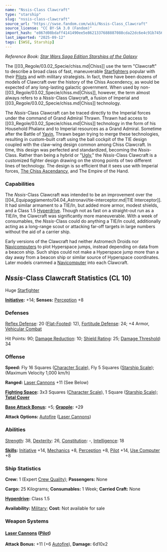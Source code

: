 ```yaml
---
name: "Nssis-Class Clawcraft"
type: "starship"
slug: "nssis-class-clawcraft"
source_url: "https://swse.fandom.com/wiki/Nssis-Class_Clawcraft"
source_license: "CC BY-SA 3.0 (Fandom)"
import_hash: "e867d08bdaff4141490ee5e8621337688887088cda22dc6e4c91b7456ab30209"
last_imported: "2025-09-12"
tags: [SWSE, Starship]
---
```

*Reference Book: [Star Wars Saga Edition Starships of the Galaxy](https://swse.fandom.com/wiki/Star_Wars_Saga_Edition_Starships_of_the_Galaxy)*

The [[03_Regole/03.02_Specie/chiss.md|Chiss]] use the term "Clawcraft" to describe a broad class of fast, maneuverable [Starfighters](https://swse.fandom.com/wiki/Starfighters) popular with their [Pilots](https://swse.fandom.com/wiki/Pilots) and with military strategists. In fact, there have been dozens of models of Clawcraft over the history of the Chiss Ascendency, as would be expected of any long-lasting galactic government. When used by non-[[03_Regole/03.02_Specie/chiss.md|Chiss]], however, the term almost always refers to a *Nssis*-Class Clawcraft, a fusion of Imperial and [[03_Regole/03.02_Specie/chiss.md|Chiss]] technology.

The *Nssis*-Class Clawcraft can be traced directly to the Imperial forces under the command of Grand Admiral Thrawn. Thrawn had access to [[03_Regole/03.02_Specie/chiss.md|Chiss]] technology in the form of his Household Phalanx and to Imperial resources as a Grand Admiral. Sometime after the Battle of [Yavin](https://swse.fandom.com/wiki/Yavin), Thrawn began trying to merge these technologies, resulting in custom-built craft using the ball cockpit of the TIE design coupled with the claw-wing design common among Chiss Clawcraft. In time, this design was perfected and standardized, becoming the *Nssis*-Class. Rather than being a hybrid or "[Ugly](https://swse.fandom.com/wiki/Ugly_Vehicle_Template)," the *Nssis*-Class Clawcraft is a customized fighter design drawing on the strong points of two different lines of technology. The design is so efficient that it sees use with Imperial forces, [The Chiss Ascendancy](https://swse.fandom.com/wiki/The_Chiss_Ascendancy), and The Empire of the Hand.

### Capabilities
The *Nssis*-Class Clawcraft was intended to be an improvement over the [[04_Equipaggiamento/04.04_Astronavi/tie-interceptor.md|TIE Interceptor]]. It had similar armament to a TIE/In, but added more armor, modest shields, and a Class 1.5 [Hyperdrive](https://swse.fandom.com/wiki/Hyperdrive). Though not as fast on a straight-out run as a TIE/In, the Clawcraft was significantly more maneuverable. With a week of consumables, the *Nssis*-Class could do anything a TIE/In could, additionally acting as a long-range scout or attacking far-off targets in large numbers without the aid of a carrier ship.

Early versions of the Clawcraft had neither Astromech Droids nor [Navicomputers](https://swse.fandom.com/wiki/Navicomputers) to plot Hyperspace jumps, instead depending on data from a beacon ship. Such ships could not make a Hyperspace jump more than a day away from a beacon ship or similar source of Hyperspace coordinates. Later models crammed a [Navicomputer](https://swse.fandom.com/wiki/Navicomputer) into each Clawcraft.

## *Nssis*-Class Clawcraft Statistics (CL 10)
Huge [Starfighter](https://swse.fandom.com/wiki/Starfighter)

**[Initiative](https://swse.fandom.com/wiki/Initiative):** +14; **Senses:** [Perception](https://swse.fandom.com/wiki/Perception) +8
### Defenses
[Reflex Defense](https://swse.fandom.com/wiki/Reflex_Defense_(Vehicles)): 20 ([Flat-Footed](https://swse.fandom.com/wiki/Flat-Footed): 12), [Fortitude Defense](https://swse.fandom.com/wiki/Fortitude_Defense_(Vehicles)): 24; +4 Armor, [Vehicular Combat](https://swse.fandom.com/wiki/Vehicular_Combat)

Hit Points: 90; [Damage Reduction](https://swse.fandom.com/wiki/Damage_Reduction): 10; [Shield Rating](https://swse.fandom.com/wiki/Shield_Rating): 25; [Damage Threshold](https://swse.fandom.com/wiki/Damage_Threshold_(Vehicles)): 34
### Offense
**Speed:** Fly 16 Squares ([Character Scale](https://swse.fandom.com/wiki/Character_Scale)), Fly 5 Squares ([Starship Scale](https://swse.fandom.com/wiki/Starship_Scale)); (Maximum Velocity 1,000 km/h)

**Ranged:** [Laser Cannons](https://swse.fandom.com/wiki/Laser_Cannons) +11 (See Below)

**[Fighting Space](https://swse.fandom.com/wiki/Fighting_Space):** 3x3 Squares ([Character Scale](https://swse.fandom.com/wiki/Character_Scale)), 1 Square ([Starship Scale](https://swse.fandom.com/wiki/Starship_Scale)); **[Total Cover](https://swse.fandom.com/wiki/Total_Cover)**

**[Base Attack Bonus](https://swse.fandom.com/wiki/Base_Attack_Bonus):** +5; **[Grapple](https://swse.fandom.com/wiki/Grapple):** +29

**Attack Options:** [Autofire](https://swse.fandom.com/wiki/Autofire_(Vehicle_Combat)) ([Laser Cannons](https://swse.fandom.com/wiki/Laser_Cannons))
### Abilities
[Strength](https://swse.fandom.com/wiki/Strength): 38, [Dexterity](https://swse.fandom.com/wiki/Dexterity): 26, [Constitution](https://swse.fandom.com/wiki/Constitution): -, [Intelligence](https://swse.fandom.com/wiki/Intelligence): 18

**[Skills](https://swse.fandom.com/wiki/Skills):** [Initiative](https://swse.fandom.com/wiki/Initiative) +14, [Mechanics](https://swse.fandom.com/wiki/Mechanics) +8, [Perception](https://swse.fandom.com/wiki/Perception) +8, [Pilot](https://swse.fandom.com/wiki/Pilot) +14, [Use Computer](https://swse.fandom.com/wiki/Use_Computer) +8
### Ship Statistics
**Crew:** 1 (Expert [Crew Quality](https://swse.fandom.com/wiki/Crew_Quality)); **Passengers:** None

**Cargo:** 25 Kilograms; **Consumables:** 1 Week; **Carried Craft:** None

**[Hyperdrive](https://swse.fandom.com/wiki/Hyperdrive):** Class 1.5

**Availability:** [Military](https://swse.fandom.com/wiki/Military); **Cost:** Not available for sale
### Weapon Systems
#### **[Laser Cannons](https://swse.fandom.com/wiki/Laser_Cannons) ([Pilot](https://swse.fandom.com/wiki/Pilot_(Vehicle_Combat)))**
**Attack Bonus:** +11 (+6 [Autofire](https://swse.fandom.com/wiki/Autofire_(Vehicle_Combat))), **Damage:** 6d10x2